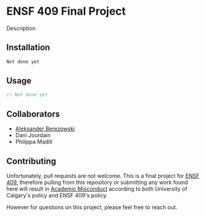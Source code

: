 # ENSF 409 Final Project

Description

## Installation

```bash
Not done yet
```

## Usage

```java
// Not done yet
```

## Collaborators
* [Aleksander Berezowski](https://thesixtium.github.io/)
* Dani Jourdain
* Philippa Madill


## Contributing
Unfortunately, pull requests are not welcome. This is a final project for [ENSF 409](https://contacts.ucalgary.ca/info/enel/courses/w22/ENSF409), therefore pulling from this repository or submitting any work found here will result in [Academic Misconduct](https://www.ucalgary.ca/legal-services/university-policies-procedures/student-academic-misconduct-policy) according to both University of Calgary's policy and ENSF 409's policy.

However for questions on this project, please feel free to reach out.
